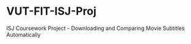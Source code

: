# VUT-FIT-ISJ-Proj
ISJ Coursework Project - Downloading and Comparing Movie Subtitles Automatically
